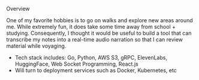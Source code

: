 Overview

One of my favorite hobbies is to go on walks and explore new areas around me. While extremely fun, it does take some time away from school + studying. Consequently, I thought it would be useful to build a tool that can transcribe my notes into a real-time audio narration so that I can review material while voyaging.

- Tech stack includes: Go, Python, AWS S3, gRPC, ElevenLabs, HuggingFace, Web Socket Programming, React.js
- Will turn to deployment services such as Docker, Kubernetes, etc
